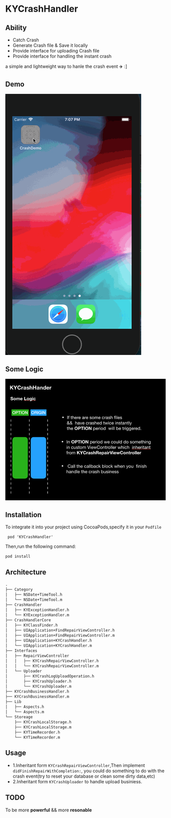 # KYCrashHandler

## Ability 

- Catch Crash
- Generate Crash file & Save it locally
- Provide interface for uploading Crash file 
- Provide interface for handling the instant crash

a simple and lightweight way to hanle the crash event ✈️ :]

## Demo

![effert](https://github.com/Deeer/KYCrashHandler/blob/master/images/p.gif)

## Some Logic 

![logic](https://github.com/Deeer/KYCrashHandler/blob/master/images/%E5%B1%8F%E5%B9%95%E5%BF%AB%E7%85%A7%202018-12-05%20%E4%B8%8B%E5%8D%887.54.45.png)

## Installation

 To integrate it into your project using CocoaPods,specify it in your `Podfile`
 
 ```
  pod 'KYCrashHandler'
 ```

Then,run the following command:

```
pod install
```

## Architecture

```
.
├── Category
│   ├── NSDate+TimeTool.h
│   └── NSDate+TimeTool.m
├── CrashHandler
│   ├── KYExceptionHandler.h
│   └── KYExceptionHandler.m
├── CrashHandlerCore
│   ├── KYClassFinder.h
│   ├── UIApplication+FindRepairViewController.h
│   ├── UIApplication+FindRepairViewController.m
│   ├── UIApplication+KYCrashHandler.h
│   └── UIApplication+KYCrashHandler.m
├── Interfaces
│   ├── RepairViewController
│   │   ├── KYCrashRepairViewController.h
│   │   └── KYCrashRepairViewController.m
│   └── Uploader
│       ├── KYCrashLogUploadOperation.h
│       ├── KYCrashUploader.h
│       └── KYCrashUploader.m
├── KYCrashBusinessHandler.h
├── KYCrashBusinessHandler.m
├── Lib
│   ├── Aspects.h
│   └── Aspects.m
└── Storeage
    ├── KYCrashLocalStorage.h
    ├── KYCrashLocalStorage.m
    ├── KYTimeRecorder.h
    └── KYTimeRecorder.m
```

## Usage

- 1.Inheritant form `KYCrashRepairViewController`,Then implement  `didFinishRepairWithCompletion:`, you could do something       to do with the crash event(try to reset your database or clean some dirty data,etc)
- 2.Inheritant form `KYCrashUploader` to handle upload businiess.

## TODO 
To be more **powerful** && more **resonable**
